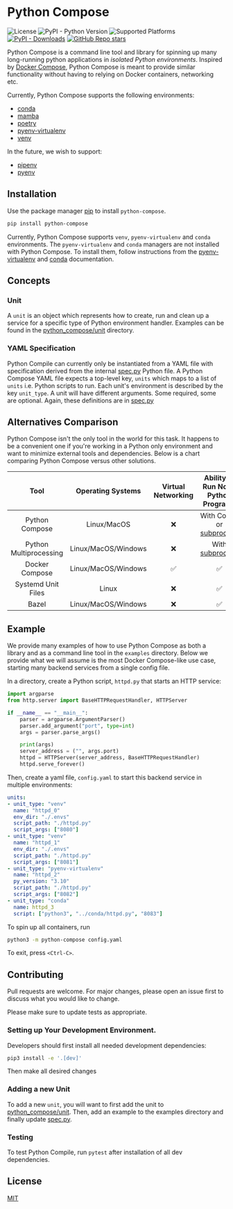 # Python Compose

![License](https://img.shields.io/badge/license-MIT-blue)
![PyPI - Python Version](https://img.shields.io/pypi/pyversions/python-compose)
![Supported Platforms](https://img.shields.io/badge/platforms-macOS%20%7C%20Linux-green)
[![PyPI - Downloads](https://img.shields.io/pypi/dm/python-compose)](https://pypistats.org/packages/python-compose)
[![GitHub Repo stars](https://img.shields.io/github/stars/drubinstein/python-compose?style=social)](https://github.com/drubinstein/python-compose/stargazers)


Python Compose is a command line tool and library for spinning up many long-running python applications in _isolated Python environments_. Inspired by [Docker Compose](https://docs.docker.com/compose/), Python Compose is meant to provide similar functionality without having to relying on Docker containers, networking etc.

Currently, Python Compose supports the following environments:
- [conda](https://docs.conda.io/en/latest/)
- [mamba](https://mamba.readthedocs.io/en/latest/index.html)
- [poetry](https://python-poetry.org/)
- [pyenv-virtualenv](https://github.com/pyenv/pyenv-virtualenv)
- [venv](https://docs.python.org/3/library/venv.html)

In the future, we wish to support:

- [pipenv](https://pipenv.pypa.io/en/latest/)
- [pyenv](https://github.com/pyenv/pyenv)

## Installation

Use the package manager [pip](https://pip.pypa.io/en/stable/) to install `python-compose`.

```bash
pip install python-compose
```

Currently, Python Compose supports `venv`, `pyenv-virtualenv` and `conda` environments. The `pyenv-virtualenv` and `conda` managers are not installed with Python Compose. To install them, follow instructions from the [pyenv-virtualenv](https://github.com/pyenv/pyenv-virtualenv) and [conda](https://conda.io/projects/conda/en/latest/user-guide/install/index.html) documentation.

## Concepts

### Unit
A `unit` is an object which represents how to create, run and clean up a service for a specific type of Python environment handler. Examples can be found in the [python_compose/unit](python_compose/unit/) directory.

### YAML Specification

Python Compile can currently only be instantiated from a YAML file with specification derived from the internal [spec.py](python_compose/spec.py) Python file. A Python Compose YAML file expects a top-level key, `units` which maps to a list of `units` i.e. Python scripts to run. Each unit's environment is described by the key `unit_type`. A unit will have different arguments. Some required, some are optional. Again, these definitions are in [spec.py](python_compose/spec.py)

## Alternatives Comparison

Python Compose isn't the only tool in the world for this task. It happens to be a convenient one if you're working in a Python only environment and want to minimize external tools and dependencies. Below is a chart comparing Python Compose versus other solutions.

|        **Tool**        | **Operating Systems** | **Virtual Networking** |                **Ability to Run Non-Python Programs**                | **Multiple Python Version Support** | **Only Python Dependencies Required** |
|:----------------------:|:---------------------:|:----------------------:|:-----------------------------------------------------------------------------:|:-----------------------------------:|:------------------------------------:|
|     Python Compose     |  Linux/MacOS  |            ❌           | With Conda or [subprocess](https://docs.python.org/3/library/subprocess.html) |                  ✅                  |                   ✅                  |
| Python Multiprocessing |  Linux/MacOS/Windows  |            ❌           |      With [subprocess](https://docs.python.org/3/library/subprocess.html)     |                  ❌                  |                   ✅                  |
|     Docker Compose     |  Linux/MacOS/Windows  |            ✅           |                                       ✅                                       |                  ✅                  |                    ❌                |
|   Systemd Unit Files   |         Linux         |            ❌           |                                       ✅                                       |                  ✅                  |                   ❌                  |
|   Bazel    |         Linux/MacOS/Windows         |            ❌           |                                       ✅                                       |                  ✅                  |                   ❌                  |


## Example

We provide many examples of how to use Python Compose as both a library and as a command line tool in the `examples` directory. Below we provide what we will assume is the most Docker Compose-like use case, starting many backend services from a single config file.

In a directory, create a Python script, `httpd.py` that starts an HTTP service:

```python
import argparse
from http.server import BaseHTTPRequestHandler, HTTPServer

if __name__ == "__main__":
    parser = argparse.ArgumentParser()
    parser.add_argument("port", type=int)
    args = parser.parse_args()

    print(args)
    server_address = ("", args.port)
    httpd = HTTPServer(server_address, BaseHTTPRequestHandler)
    httpd.serve_forever()

```

Then, create a yaml file, `config.yaml` to start this backend service in multiple environments:

```yaml
units:
- unit_type: "venv"
  name: "httpd_0"
  env_dir: "./.envs"
  script_path: "./httpd.py"
  script_args: ["8080"]
- unit_type: "venv"
  name: "httpd_1"
  env_dir: "./.envs"
  script_path: "./httpd.py"
  script_args: ["8081"]
- unit_type: "pyenv-virtualenv"
  name: "httpd_2"
  py_version: "3.10"
  script_path: "./httpd.py"
  script_args: ["8082"]
- unit_type: "conda"
  name: httpd_3
  script: ["python3", "../conda/httpd.py", "8083"]
```

To spin up all containers, run

```bash
python3 -m python-compose config.yaml
```

To exit, press `<Ctrl-C>`.

## Contributing

Pull requests are welcome. For major changes, please open an issue first
to discuss what you would like to change.

Please make sure to update tests as appropriate.

### Setting up Your Development Environment.

Developers should first install all needed development dependencies:

```bash
pip3 install -e '.[dev]'
```

Then make all desired changes

### Adding a new Unit

To add a new `unit`, you will want to first add the unit to [python_compose/unit](python_compose/unit). Then, add an example to the examples directory and finally update [spec.py](python_compose/spec.py).

### Testing

To test Python Compile, run `pytest` after installation of all dev dependencies.

## License

[MIT](https://choosealicense.com/licenses/mit/)
